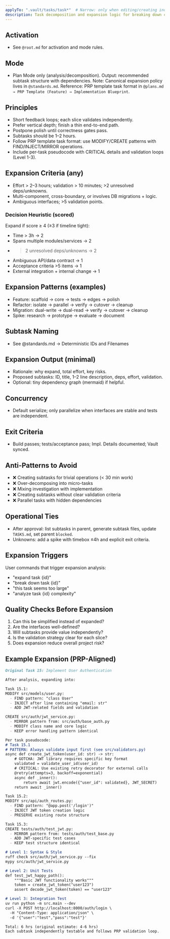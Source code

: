 ```yaml
---
applyTo: ".vault/tasks/task*"  # Narrow: only when editing/creating individual task files for decomposition
description: Task decomposition and expansion logic for breaking down complex work into executable 2-hour tasks with proper dependency mapping
---
```


## Activation
- See `@root.md` for activation and mode rules.

## Mode
- Plan Mode only (analysis/decomposition). Output: recommended subtask structure with dependencies.
Note: Canonical expansion policy lives in `@standards.md`.
Reference: PRP template task format in `@plans.md → PRP Template (Feature) → Implementation Blueprint`.

## Principles
- Short feedback loops; each slice validates independently.
- Prefer vertical depth; finish a thin end-to-end path.
- Postpone polish until correctness gates pass.
- Subtasks should be 1–2 hours.
- Follow PRP template task format: use MODIFY/CREATE patterns with FIND/INJECT/MIRROR operations.
- Include per-task pseudocode with CRITICAL details and validation loops (Level 1-3).

## Expansion Criteria (any)
- Effort > 2–3 hours; validation > 10 minutes; >2 unresolved deps/unknowns.
- Multi-component, cross-boundary, or involves DB migrations + logic.
- Ambiguous interfaces; >5 validation points.

### Decision Heuristic (scored)
Expand if score ≥ 4 (≥3 if timeline tight):
- Time > 3h → 2
- Spans multiple modules/services → 2
- >2 unresolved deps/unknowns → 2
- Ambiguous API/data contract → 1
- Acceptance criteria >5 items → 1
- External integration + internal change → 1

## Expansion Patterns (examples)
- Feature: scaffold → core → tests → edges → polish
- Refactor: isolate → parallel → verify → cutover → cleanup
- Migration: dual-write → dual-read → verify → cutover → cleanup
- Spike: research → prototype → evaluate → document

## Subtask Naming
- See @standards.md → Deterministic IDs and Filenames

## Expansion Output (minimal)
- Rationale: why expand, total effort, key risks.
- Proposed subtasks: ID, title, 1–2 line description, deps, effort, validation.
- Optional: tiny dependency graph (mermaid) if helpful.

## Concurrency
- Default serialize; only parallelize when interfaces are stable and tests are independent.

## Exit Criteria
- Build passes; tests/acceptance pass; Impl. Details documented; Vault synced.

## Anti-Patterns to Avoid
- ❌ Creating subtasks for trivial operations (< 30 min work)
- ❌ Over-decomposing into micro-tasks
- ❌ Mixing investigation with implementation
- ❌ Creating subtasks without clear validation criteria
- ❌ Parallel tasks with hidden dependencies

## Operational Ties
- After approval: list subtasks in parent, generate subtask files, update `TASKS.md`, set parent `blocked`.
- Unknowns: add a spike with timebox ≤4h and explicit exit criteria.

## Expansion Triggers
User commands that trigger expansion analysis:
- "expand task {id}"
- "break down task {id}"
- "this task seems too large"
- "analyze task {id} complexity"

## Quality Checks Before Expansion
1. Can this be simplified instead of expanded?
2. Are the interfaces well-defined?
3. Will subtasks provide value independently?
4. Is the validation strategy clear for each slice?
5. Does expansion reduce overall project risk?

## Example Expansion (PRP-Aligned)

```markdown
Original Task 15: Implement User Authentication

After analysis, expanding into:

Task 15.1:
MODIFY src/models/user.py:
  - FIND pattern: "class User"
  - INJECT after line containing "email: str"
  - ADD JWT-related fields and validation

CREATE src/auth/jwt_service.py:
  - MIRROR pattern from: src/auth/base_auth.py
  - MODIFY class name and core logic
  - KEEP error handling pattern identical

Per task pseudocode:
# Task 15.1
# PATTERN: Always validate input first (see src/validators.py)
async def create_jwt_token(user_id: str) -> str:
    # GOTCHA: JWT library requires specific key format
    validated = validate_user_id(user_id)
    # CRITICAL: Use existing retry decorator for external calls
    @retry(attempts=3, backoff=exponential)
    async def _inner():
        return await jwt.encode({"user_id": validated}, JWT_SECRET)
    return await _inner()

Task 15.2:
MODIFY src/api/auth_routes.py:
  - FIND pattern: "@app.post('/login')"
  - INJECT JWT token creation logic
  - PRESERVE existing route structure

Task 15.3:
CREATE tests/auth/test_jwt.py:
  - MIRROR pattern from: tests/auth/test_base.py
  - ADD JWT-specific test cases
  - KEEP test structure identical

# Level 1: Syntax & Style
ruff check src/auth/jwt_service.py --fix
mypy src/auth/jwt_service.py

# Level 2: Unit Tests
def test_jwt_happy_path():
    """Basic JWT functionality works"""
    token = create_jwt_token("user123")
    assert decode_jwt_token(token) == "user123"

# Level 3: Integration Test
uv run python -m src.main --dev
curl -X POST http://localhost:8000/auth/login \
  -H "Content-Type: application/json" \
  -d '{"user":"test","pass":"test"}'

Total: 6 hrs (original estimate: 4-6 hrs)
Each subtask independently testable and follows PRP validation loop.
```

